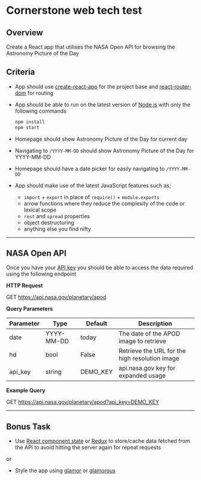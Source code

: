 # Cornerstone web tech test

## Overview

Create a React app that utilises the NASA Open API for browsing the Astronomy Picture of the Day

## Criteria

- App should use [create-react-app][RCA] for the project base and [react-router-dom][RRD] for routing

- App should be able to run on the latest version of [Node.js][NODE] with only the following commands

    ```sh
    npm install
    npm start
    ```

- Homepage should show Astronomy Picture of the Day for current day

- Navigating to `/YYYY-MM-DD` should show Astronomy Picture of the Day for YYYY-MM-DD

- Homepage should have a date picker for easily navigating to `/YYYY-MM-DD`

- App should make use of the latest JavaScript features such as;
    - `import` + `export` in place of `require()` + `module.exports`
    - arrow functions where they reduce the complexity of the code or lexical scope
    - `rest` and `spread` properties
    - object destructuring
    - anything else you find nifty

--------------------------------------------------------------------------------

## NASA Open API

Once you have your [API key][API_KEY] you should be able to access the data required using the following endpoint

**HTTP Request**

GET https://api.nasa.gov/planetary/apod

**Query Parameters**

| Parameter | Type       | Default  | Description                                    |
|-----------|------------|----------|------------------------------------------------|
| date      | YYYY-MM-DD | today    | The date of the APOD image to retrieve         |
| hd        | bool       | False    | Retrieve the URL for the high resolution image |
| api_key   | string     | DEMO_KEY | api.nasa.gov key for expanded usage            |

**Example Query**

GET https://api.nasa.gov/planetary/apod?api_key=DEMO_KEY

--------------------------------------------------------------------------------

## Bonus Task

- Use [React component state][REACT_STATE] or [Redux][REDUX] to store/cache data fetched from the API to avoid hitting the server again for repeat requests

or

- Style the app using [glamor][GLAMOR] or [glamorous][GLAMOROUS]


[RCA]: https://github.com/facebookincubator/create-react-app
[RRD]: https://github.com/ReactTraining/react-router/tree/master/packages/react-router-dom
[NODE]: https://nodejs.org/en/
[API_KEY]: https://api.nasa.gov/index.html#apply-for-an-api-key
[REACT_STATE]: https://facebook.github.io/react/docs/state-and-lifecycle.html#using-state-correctly
[REDUX]: https://github.com/reactjs/redux
[GLAMOR]: https://github.com/threepointone/glamor
[GLAMOROUS]: https://github.com/paypal/glamorous
